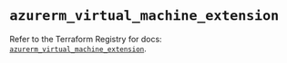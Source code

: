# `azurerm_virtual_machine_extension`

Refer to the Terraform Registry for docs: [`azurerm_virtual_machine_extension`](https://registry.terraform.io/providers/hashicorp/azurerm/3.108.0/docs/resources/virtual_machine_extension).
